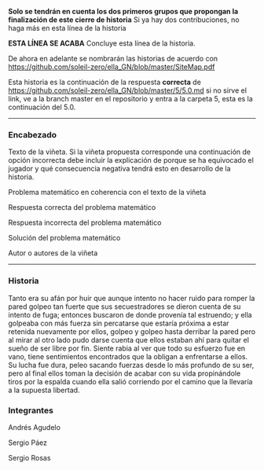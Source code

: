**Solo se tendrán en cuenta los dos primeros grupos que propongan la finalización de este cierre de historia** Si ya hay dos contribuciones, no haga más en esta línea de la historia

**ESTA LÍNEA SE ACABA** Concluye esta línea de la historia. 

De ahora en adelante se nombrarán las historias de acuerdo con https://github.com/soleil-zero/ella_GN/blob/master/SiteMap.pdf

Esta historia es la continuación de la respuesta **correcta** de https://github.com/soleil-zero/ella_GN/blob/master/5/5.0.md si no sirve el link, ve a la branch master en el repositorio y entra a la carpeta 5, esta es la continuación del 5.0.

**********************************************************************
### Encabezado

Texto de la viñeta. Si la viñeta propuesta corresponde una continuación de opción incorrecta debe incluir la explicación de porque se ha equivocado el jugador y qué consecuencia negativa tendrá esto en desarrollo de la historia.

Problema matemático en coherencia con el texto de la viñeta

Respuesta correcta del problema matemático

Respuesta incorrecta del problema matemático

Solución del problema matemático

Autor o autores de la viñeta
**********************************************************************

### Historia  
Tanto era su afán por huir que aunque intento no hacer ruido para romper la pared golpeo tan fuerte que sus secuestradores se dieron cuenta de su intento de fuga;  entonces buscaron de donde provenía tal estruendo; y ella golpeaba con más fuerza sin percatarse que estaría próxima a estar retenida nuevamente por ellos, golpeo y golpeo hasta derribar la pared pero al mirar al otro lado pudo darse cuenta que ellos estaban ahí para quitar el sueño de ser libre por fin.
Siente rabia al ver que todo su esfuerzo fue en vano, tiene sentimientos encontrados que la obligan a enfrentarse a ellos. Su lucha fue dura,  peleo sacando fuerzas desde lo más profundo de su ser,  pero al final ellos toman la decisión de acabar con su vida propinándole tiros por la espalda cuando ella salió corriendo por el camino que la llevaría a la supuesta libertad.
### Integrantes 

Andrés Agudelo

Sergio Páez

Sergio Rosas

